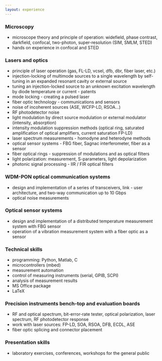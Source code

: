 ```yaml
---
layout: experience
---
```


### Microscopy
* microscope theory and principle of operation: widefield, phase contrast, darkfield, confocal, two-photon, super-resolution (SIM, SMLM, STED)
* hands on experience in confocal and STED


### Lasers and optics
* principle of laser operation (gas, FL-LD, vcsel, dfb, dbr, fiber laser, etc.)
* injection-locking of multimode sources to a single wavelength by self-tuning in an expanded resonant cavity or external source
* tuning an injection-locked source to an unknown excitation wavelength by diode temperature or current - patents
* mode locking - creating a pulsed laser
* fiber optic technology - communications and sensors
* noise of incoherent sources (ASE, WCFP-LD, RSOA…)
* RF photodetector noise
* light modulation by direct source modulation or external modulator (intensity, absorption)
* intensity modulation suppression methods (optical ring, saturated amplification of optical amplifiers, current saturation FP-LD)
* laser spectrum measurements - homodyne and heterodyne methods
* optical sensor systems - FBG fiber, Sagnac interferometer, fiber as a sensor
* fiber optical rings - suppression of modulations and as optical filters
* light polarization: measurement, S-parameters, light depolarization
* photonic signal processing - IIR / FIR optical filters


### WDM-PON optical communication systems
* design and implementation of a series of transceivers, link - user architecture, and two-way communication up to 10 Gbps
* optical noise measurements

### Optical sensor systems
* design and implementation of a distributed temperature measurement system with FBG sensor
* operation of a vibration measurement system with a fiber optic as a sensor


### Technical skills
* programming: Python, Matlab, C
* microcontrollers (mbed)
* measurement automation
* control of measuring instruments (serial, GPIB, SCPI)
* analysis of measurement results
* MS Office package
* LaTeX	 

### Precision instruments bench-top and evaluation boards
* RF and optical spectrum, bit-error-rate tester, optical polarization, laser spectrum, RF photodetector response
* work with laser sources: FP-LD, SOA, RSOA, DFB, ECDL, ASE
* fiber optic splicing and connector placement

### Presentation skills
* laboratory exercises, conferences, workshops for the general public
